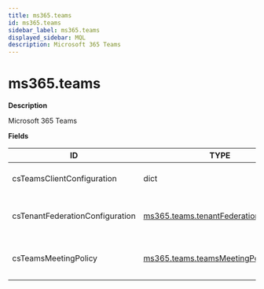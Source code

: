 ```yaml
---
title: ms365.teams
id: ms365.teams
sidebar_label: ms365.teams
displayed_sidebar: MQL
description: Microsoft 365 Teams
---
```


# ms365.teams

**Description**

Microsoft 365 Teams

**Fields**

| ID                              | TYPE                                                                            | DESCRIPTION                             |
| ------------------------------- | ------------------------------------------------------------------------------- | --------------------------------------- |
| csTeamsClientConfiguration      | dict                                                                            | CS Teams client configuration           |
| csTenantFederationConfiguration | [ms365.teams.tenantFederationConfig](ms365.teams.tenantfederationconfig.md)     | CS Teams tenant federated configuration |
| csTeamsMeetingPolicy            | [ms365.teams.teamsMeetingPolicyConfig](ms365.teams.teamsmeetingpolicyconfig.md) | CS Teams meeting policy configuration   |

